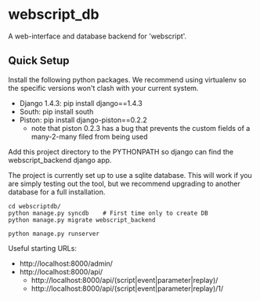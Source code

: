 webscript_db
============

A web-interface and database backend for 'webscript'.

Quick Setup
-----------------

Install the following python packages. We recommend using virtualenv so
the specific versions won't clash with your current system.

* Django 1.4.3: pip install django==1.4.3
* South: pip install south
* Piston: pip install django-piston==0.2.2
  * note that piston 0.2.3 has a bug that prevents the custom fields of a many-2-many filed from being used

Add this project directory to the PYTHONPATH so django can find the
webscript_backend django app.

The project is currently set up to use a sqlite database. This will work
if you are simply testing out the tool, but we recommend upgrading to
another database for a full installation.

    cd webscriptdb/
    python manage.py syncdb    # First time only to create DB
    python manage.py migrate webscript_backend
    
    python manage.py runserver 
  
Useful starting URLs:
* http://localhost:8000/admin/
* http://localhost:8000/api/
  * http://localhost:8000/api/(script|event|parameter|replay)/
  * http://localhost:8000/api/(script|event|parameter|replay)/1/
